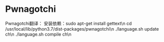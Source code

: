 # Pwnagotchi
Pwnagotchi翻译：
安装依赖：sudo apt-get install gettext\n
cd /usr/local/lib/python3.7/dist-packages/pwnagotchi\n
./language.sh update ch\n
./language.sh compile ch\n
